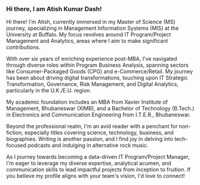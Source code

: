 ### Hi there, I am Atish Kumar Dash!
Hi there! I'm Atish, currently immersed in my Master of Science (MS) journey, specializing in Management Information Systems (MIS) at the University at Buffalo. My focus revolves around IT Program/Project Management and Analytics, areas where I aim to make significant contributions.

With over six years of enriching experience post-MBA, I've navigated through diverse roles within Program Business Analysis, spanning sectors like Consumer-Packaged Goods (CPG) and e-Commerce/Retail. My journey has been about driving digital transformations, touching upon IT Strategic Transformation, Governance, Risk Management, and Digital Analytics, particularly in the U.K./E.U. region.

My academic foundation includes an MBA from Xavier Institute of Management, Bhubaneswar (XIMB), and a Bachelor of Technology (B.Tech.) in Electronics and Communication Engineering from I.T.E.R., Bhubaneswar.

Beyond the professional realm, I'm an avid reader with a penchant for non-fiction, especially titles covering science, technology, business, and biographies. Writing is another passion, and I find joy in delving into tech-focused podcasts and indulging in alternative rock music.

As I journey towards becoming a data-driven IT Program/Project Manager, I'm eager to leverage my diverse expertise, analytical acumen, and communication skills to lead impactful projects from inception to fruition. If you believe my profile aligns with your team's vision, I'd love to connect!

<!--
**AtishKDash/atishkdash** is a ✨ _special_ ✨ repository because its `README.md` (this file) appears on your GitHub profile.

Here are some ideas to get you started:

- 🔭 I’m currently working on ...
- 🌱 I’m currently learning ...
- 👯 I’m looking to collaborate on ...
- 🤔 I’m looking for help with ...
- 💬 Ask me about ...
- 📫 How to reach me: ...
- 😄 Pronouns: ...
- ⚡ Fun fact: ...
-->
